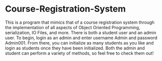 # Course-Registration-System
This is a program that mimics that of a course registration system through the implementation of all aspects of Object Oriented Programming, serialization, IO Files, and more.
There is both a student user and an admin user. To begin, login as an admin and enter username Admin and password Admin001. From there,
you can initialize as many students as you like and login as students once they have been initialized. Both the admin and student can 
perform a variety of methods, so feel free to check them out!
